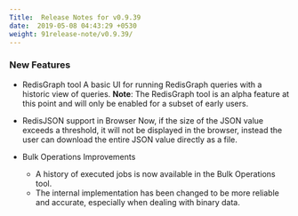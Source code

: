 ```yaml
---
Title:  Release Notes for v0.9.39
date:  2019-05-08 04:43:29 +0530
weight: 91release-note/v0.9.39/
---
```

### New Features

- RedisGraph tool
    A basic UI for running RedisGraph queries with a historic view of queries.
    **Note**: The RedisGraph tool is an alpha feature at this point and will only be enabled for a subset of early users.

- RedisJSON support in Browser
    Now, if the size of the JSON value exceeds a threshold, it will not be displayed in the browser, instead the user can download the entire JSON value directly as a file.

- Bulk Operations Improvements
    - A history of executed jobs is now available in the Bulk Operations tool.
    - The internal implementation has been changed to be more reliable and accurate, especially when dealing with binary data.
